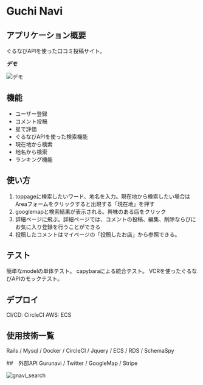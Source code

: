 
# Guchi Navi
 
## アプリケーション概要

ぐるなびAPIを使った口コミ投稿サイト。

***デモ***
 
![デモ](https://my-gnavi-free.ga/)
 
## 機能
 
- ユーザー登録
- コメント投稿
- 星で評価
- ぐるなびAPIを使った検索機能
- 現在地から検索
- 地名から検索
- ランキング機能

## 使い方
 
1. toppageに検索したいワード、地名を入力。現在地から検索したい場合はAreaフォームをクリックすると出現する「現在地」を押す
2. googlemapと検索結果が表示される。興味のある店をクリック
3. 詳細ページに飛ぶ。詳細ページでは、コメントの投稿、編集、削除ならびにお気に入り登録を行うことができる
4. 投稿したコメントはマイページの「投稿したお店」から参照できる。
 
## テスト
簡単なmodelの単体テスト。
capybaraによる統合テスト。
VCRを使ったぐるなびAPIのモックテスト。
 
## デプロイ
CI/CD: CircleCI
AWS: ECS
 
## 使用技術一覧
Rails / Mysql / Docker / CircleCI / Jquery / ECS /  RDS / SchemaSpy

##　外部API
Gurunavi / Twitter / GoogleMap / Stripe
 
 ![gnavi_search](https://user-images.githubusercontent.com/37904275/79435031-2363e900-800a-11ea-8716-743634d4cc15.gif)
